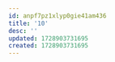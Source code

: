 ```yaml
---
id: anpf7pz1xlyp0gie41am436
title: '10'
desc: ''
updated: 1728903731695
created: 1728903731695
---
```

